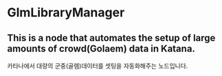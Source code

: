 # GlmLibraryManager

This is a node that automates the setup of large amounts of crowd(Golaem) data in Katana.
-----------------------------------------------------
카타나에서 대량의 군중(골렘)데이터를 셋팅을 자동화해주는 노드입니다.
